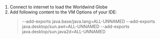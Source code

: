 1. Connect to internet to load the Worldwind Globe 
2. Add following content to the VM Options of your IDE:
	> --add-exports java.base/java.lang=ALL-UNNAMED
	> --add-exports java.desktop/sun.awt=ALL-UNNAMED
	> --add-exports java.desktop/sun.java2d=ALL-UNNAMED
